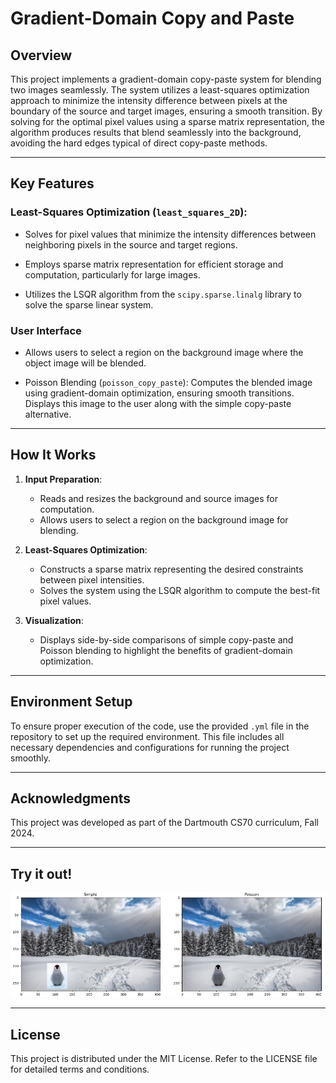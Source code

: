 # Gradient-Domain Copy and Paste

## Overview

This project implements a gradient-domain copy-paste system for blending two images seamlessly. The system utilizes a least-squares optimization approach to minimize the intensity difference between pixels at the boundary of the source and target images, ensuring a smooth transition. By solving for the optimal pixel values using a sparse matrix representation, the algorithm produces results that blend seamlessly into the background, avoiding the hard edges typical of direct copy-paste methods.

---

## Key Features

### Least-Squares Optimization (`least_squares_2D`):

- Solves for pixel values that minimize the intensity differences between neighboring pixels in the source and target regions.

- Employs sparse matrix representation for efficient storage and computation, particularly for large images.

- Utilizes the LSQR algorithm from the `scipy.sparse.linalg` library to solve the sparse linear system.

### User Interface

  - Allows users to select a region on the background image where the object image will be blended.

  - Poisson Blending (`poisson_copy_paste`): Computes the blended image using gradient-domain optimization, ensuring smooth transitions. Displays this image to the user along with the simple copy-paste alternative.

---

## How It Works

1. **Input Preparation**:

   - Reads and resizes the background and source images for computation.
   - Allows users to select a region on the background image for blending.

2. **Least-Squares Optimization**:

   - Constructs a sparse matrix representing the desired constraints between pixel intensities.
   - Solves the system using the LSQR algorithm to compute the best-fit pixel values.

3. **Visualization**:

   - Displays side-by-side comparisons of simple copy-paste and Poisson blending to highlight the benefits of gradient-domain optimization.

---

## Environment Setup

To ensure proper execution of the code, use the provided `.yml` file in the repository to set up the required environment. This file includes all necessary dependencies and configurations for running the project smoothly.

---

## Acknowledgments

This project was developed as part of the Dartmouth CS70 curriculum, Fall 2024.

---

## Try it out!

![penguin_copy_paste](./penguin_copy_paste.png)

---

## License

This project is distributed under the MIT License. Refer to the LICENSE file for detailed terms and conditions.

